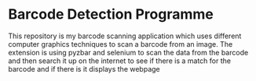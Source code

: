 # Barcode Detection Programme

This repository is my barcode scanning application which uses different computer graphics techniques to scan a barcode from an image. The extension is using pyzbar and selenium to scan the data from the barcode and then search it up on the internet to see if there is a match for the barcode and if there is it displays the webpage
